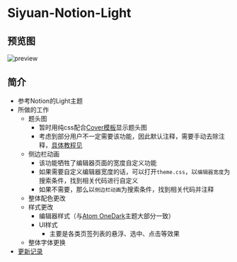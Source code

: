 # Siyuan-Notion-Light

## 预览图

![preview](https://user-images.githubusercontent.com/61345763/113747549-1324ac80-973a-11eb-910c-7d296bca884f.png)

## 简介

- 参考Notion的Light主题
- 所做的工作
  - 题头图
    - 暂时用纯css配合[Cover模板](https://github.com/zqhjl/siyuan-template-NotionCover)显示题头图
    - 考虑到部分用户不一定需要该功能，因此默认注释，需要手动去除注释，[具体教程见](https://ld246.com/article/1615972006481)
  - 侧边栏动画
    - 该功能牺牲了编辑器页面的宽度自定义功能
    - 如果需要自定义编辑器宽度的话，可以打开`theme.css`，以`编辑器宽度`为搜索条件，找到相关代码进行自定义
    - 如果不需要，那么以`侧边栏动画`为搜索条件，找到相关代码并注释
  - 整体配色更改
  - 样式更改
    - 编辑器样式（与[Atom OneDark](https://github.com/zqhjl/Siyuan-Atom-OneDark)主题大部分一致）
    - UI样式
      - 主要是各类页签列表的悬浮、选中、点击等效果
  - 整体字体更换
- [更新记录](src/docs/CHANGELOG.md)
